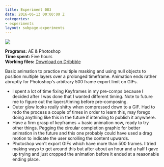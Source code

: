 ```yaml
---
title: Experiment 003
date: 2016-06-13 00:00:00 Z
categories:
- experiments
layout: subpage-experiments
---
```


<img src="http://helentran.com/img/experiments/Experiment003.gif">

__Programs:__ AE & Photoshop  
__Time spent:__ Five hours  
__Working files:__ [Download on Dribbble](https://dribbble.com/shots/2779318-Experiment-003)

Basic animation to practice multiple masking and using null objects to position multiple layers over a prolonged timeframe. Animation ends rather abruptly for Photoshop's arbitrary 500 frame export limit on GIFs.

* I spent a lot of time fixing Keyframes in my pre-comps because I decided after I was done that I wanted different timing. Note to future me to figure out the layers/timing before pre-composing.
* Outer glow looks really shitty when compressed down to a GIF. Had to redo the process a couple of times in order to learn this, may forego doing anything like this in the future if intending to publish it anywhere.
* Have a firm grasp of keyframes + basic animation now, ready to try other things. Pegging the circular completion graphic for better animation in the future and this one probably could have used a drag motion to indicate the user scrolling the content upwards.
* Photoshop won't export GIFs which have more than 500 frames. I tried making ways to get around this but after about an hour and a half I gave up trying and just cropped the animation before it ended at a reasonable ending place.